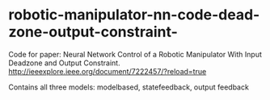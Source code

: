 # robotic-manipulator-nn-code-dead-zone-output-constraint-

Code for paper: Neural Network Control of a Robotic Manipulator With Input Deadzone and Output Constraint. http://ieeexplore.ieee.org/document/7222457/?reload=true

Contains all three models: modelbased, statefeedback, output feedback
